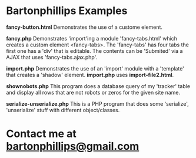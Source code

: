 # Bartonphillips Examples

**fancy-button.html** Demonstrates the use of a custome element.

**fancy.php** Demonstrates 'import'ing a module 'fancy-tabs.html' which creates a custom
element &lt;fancy-tabs&gt;. The 'fancy-tabs' has four tabs the first one has a 'div'
that is editable. The contents can be 'Submited' via a AJAX that uses 'fancy-tabs.ajax.php'.

**import.php** Demonstrates the use of an 'import' module with a 'template' that creates a
'shadow' element. **import.php** uses **import-file2.html**.

**shownobots.php** This program does a database query of my 'tracker' table and display all
rows that are not robots or zeros for the given site name.

**serialize-unserialize.php** This is a PHP program that does some 'serialize', 'unserialize'
stuff with different object/classes.

# Contact me at [bartonphillips@gmail.com](mailto:bartonphillips@gmail.com)
